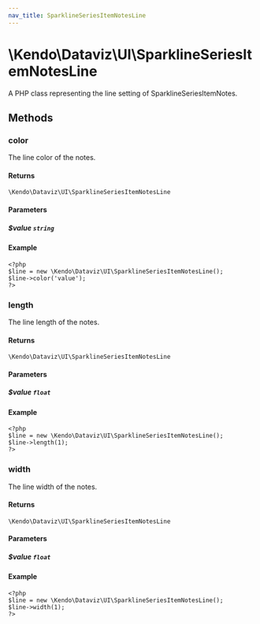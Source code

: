 ```yaml
---
nav_title: SparklineSeriesItemNotesLine
---
```


# \Kendo\Dataviz\UI\SparklineSeriesItemNotesLine

A PHP class representing the line setting of SparklineSeriesItemNotes.


## Methods

### color
The line color of the notes.

#### Returns
`\Kendo\Dataviz\UI\SparklineSeriesItemNotesLine`

#### Parameters

##### $value `string`



#### Example 
    <?php
    $line = new \Kendo\Dataviz\UI\SparklineSeriesItemNotesLine();
    $line->color('value');
    ?>

### length
The line length of the notes.

#### Returns
`\Kendo\Dataviz\UI\SparklineSeriesItemNotesLine`

#### Parameters

##### $value `float`



#### Example 
    <?php
    $line = new \Kendo\Dataviz\UI\SparklineSeriesItemNotesLine();
    $line->length(1);
    ?>

### width
The line width of the notes.

#### Returns
`\Kendo\Dataviz\UI\SparklineSeriesItemNotesLine`

#### Parameters

##### $value `float`



#### Example 
    <?php
    $line = new \Kendo\Dataviz\UI\SparklineSeriesItemNotesLine();
    $line->width(1);
    ?>

